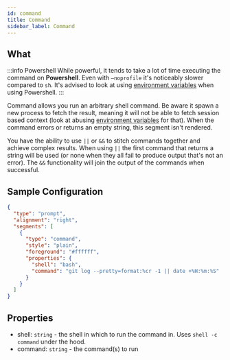 ```yaml
---
id: command
title: Command
sidebar_label: Command
---
```


## What

:::info Powershell
While powerful, it tends to take a lot of time executing the command on **Powershell**.
Even with `–noprofile` it's noticeably slower compared to `sh`. It's advised to look at using
[environment variables][env] when using Powershell.
:::

Command allows you run an arbitrary shell command. Be aware it spawn a new process to fetch the result, meaning
it will not be able to fetch session based context (look at abusing [environment variables][env] for that).
When the command errors or returns an empty string, this segment isn't rendered.

You have the ability to use `||` or `&&` to stitch commands together and achieve complex results. When using `||`
the first command that returns a string will be used (or none when they all fail to produce output that's not an
error). The `&&` functionality will join the output of the commands when successful.

## Sample Configuration

```json
{
  "type": "prompt",
  "alignment": "right",
  "segments": [
    {
      "type": "command",
      "style": "plain",
      "foreground": "#ffffff",
      "properties": {
        "shell": "bash",
        "command": "git log --pretty=format:%cr -1 || date +%H:%m:%S"
      }
    }
  ]
}
```

## Properties

- shell: `string` - the shell in which to run the command in. Uses `shell -c command` under the hood.
- command: `string` - the command(s) to run

[env]: /docs/environment

